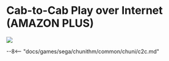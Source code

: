 # Cab-to-Cab Play over Internet (AMAZON PLUS)
<img class="header-logo" src="/img/sega/chunithm/amazonplus/logo.png">

--8<-- "docs/games/sega/chunithm/common/chuni/c2c.md"
